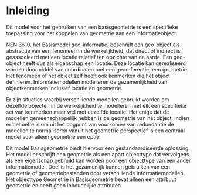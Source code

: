 Inleiding
=========

Dit model voor het gebruiken van een basisgeometrie is een specifieke toepassing voor het koppelen van geometrie aan een informatieobject.

NEN 3610, het Basismodel geo-informatie, beschrijft een geo-object als
abstractie van een fenomeen in de werkelijkheid, dat direct of indirect is
geassocieerd met een locatie relatief ten opzichte van de aarde. Een geo-object
heeft dus als eigenschap een locatie. Deze locatie kan gerealiseerd worden
doormiddel van coordinaten met een georeferentie, een geometrie. Het fenomeen of
het object zelf heeft ook kenmerken die het object definieren.
Informatiemodellen modelleren de gezamenlijkheid van
objectkenmerken inclusief locatie en geometrie.

Er zijn situaties waarbij verschillende modellen gebruikt worden om dezelfde
objecten in de werkelijkheid te modelleren met elk een specifieke set van
kenmerken maar wel met dezelfde locatie. Het enige dat de modellen gemeenschappelijk hebben
is de geometrie van het object. Indien er behoefte is om uit het oogpunt van
voorkomen van redundantie de modellen te normaliseren vanuit het geometrie
perspectief is een centraal model voor alleen geometrie een optie.

Dit model Basisgeometrie biedt hiervoor een gestandaardiseerde oplossing. Het
model beschrijft een geometrie als een apart objecttype dat vervolgens als een
eigenschap gebruikt kan worden door een objecttype van een ander
informatiemodel. Doel is het gezamenlijk kunnen gebruiken van een geometrie of
geometriebestanden door verschillende informatiemodellen. Het objecttype
Geometrie in Basisgeometrie bevat alleen een attribuut geometrie en heeft geen
inhoudelijke attributen.
